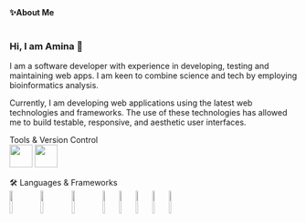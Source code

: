 <summary><b>✨About Me</b></summary><br/>

### Hi, I am Amina 👋
I am a software developer with experience in developing, testing and maintaining web apps. I am keen to combine science and tech by employing bioinformatics analysis.

Currently, I am developing web applications using the latest web technologies and frameworks. The use of these technologies has allowed me to build testable, responsive, and aesthetic user interfaces.


Tools & Version Control <br/>
<img height=40 src="https://cdn.jsdelivr.net/gh/devicons/devicon/icons/git/git-plain.svg"/>
<img height=40 src="https://cdn.jsdelivr.net/gh/devicons/devicon/icons/github/github-original.svg"/>

🛠️ Languages & Frameworks <br/>
<img width="10%" height=40 src="https://cdn.jsdelivr.net/gh/devicons/devicon/icons/python/python-original.svg"/>
<img width="10%" height=40 src="https://cdn.jsdelivr.net/gh/devicons/devicon/icons/typescript/typescript-original.svg" />
<img width="10%" height=40 src="https://cdn.jsdelivr.net/gh/devicons/devicon/icons/javascript/javascript-plain.svg" />
<img width="5%" height=40 src="https://cdn.jsdelivr.net/gh/devicons/devicon/icons/html5/html5-original.svg" />
<img width="5%" height=40 src="https://cdn.jsdelivr.net/gh/devicons/devicon/icons/css3/css3-original.svg" />
<img width="5%" height=40 src="https://cdn.jsdelivr.net/gh/devicons/devicon/icons/tailwindcss/tailwindcss-original-wordmark.svg" />
<img width="5%" height=40 src="https://cdn.jsdelivr.net/gh/devicons/devicon/icons/react/react-original.svg" />
<img width="5%" height=40 src="https://cdn.jsdelivr.net/gh/devicons/devicon/icons/vuejs/vuejs-original.svg" />
          




<!--
**aminase/aminase** is a ✨ _special_ ✨ repository because its `README.md` (this file) appears on your GitHub profile.

Here are some ideas to get you started:

- 🔭 I’m currently working on ...
- 🌱 I’m currently learning ...
- 👯 I’m looking to collaborate on ...
- 🤔 I’m looking for help with ...
- 💬 Ask me about ...
- 📫 How to reach me: ...
- 😄 Pronouns: ...
- ⚡ Fun fact: ...
-->
